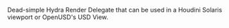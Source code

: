 Dead-simple Hydra Render Delegate that can be used in a Houdini Solaris viewport or OpenUSD's USD View. 
